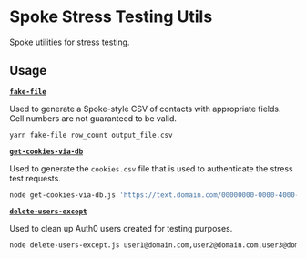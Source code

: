 # Spoke Stress Testing Utils

Spoke utilities for stress testing.

## Usage

[**`fake-file`**](./fakeFile.js)

Used to generate a Spoke-style CSV of contacts with appropriate fields. Cell numbers are not guaranteed to be valid.

```sh
yarn fake-file row_count output_file.csv
```

[**`get-cookies-via-db`**](./get-cookies-via-db.js)

Used to generate the `cookies.csv` file that is used to authenticate the stress test requests.

```sh
node get-cookies-via-db.js 'https://text.domain.com/00000000-0000-4000-0000-000000000000/join' 10
```

[**`delete-users-except`**](./delete-users-except.js)

Used to clean up Auth0 users created for testing purposes.

```sh
node delete-users-except.js user1@domain.com,user2@domain.com,user3@domain.com
```
